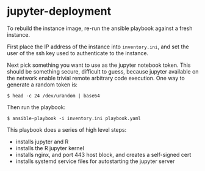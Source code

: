 # jupyter-deployment

To rebuild the instance image, re-run the ansible playbook against a fresh instance.

First place the IP address of the instance into `inventory.ini`, and set the user of the ssh key used to authenticate to the instance.

Next pick something you want to use as the jupyter notebook token.  This should be something secure, difficult to guess, because jupyter available on the network enable trivial remote arbitrary code execution.  One way to generate a random token is:
```
$ head -c 24 /dev/urandom | base64
```

Then run the playbook:

```
$ ansible-playbook -i inventory.ini playbook.yaml
```

This playbook does a series of high level steps:
- installs jupyter and R
- installs the R jupyter kernel
- installs nginx, and port 443 host block, and creates a self-signed cert
- installs systemd service files for autostarting the jupyter server